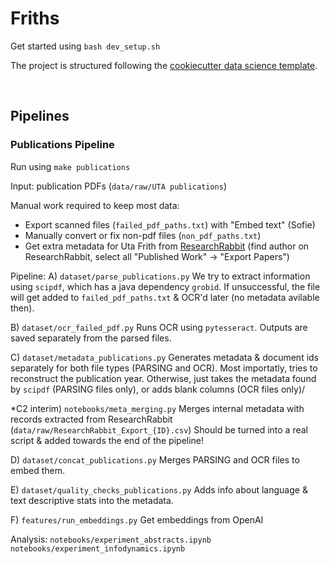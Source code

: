 # Friths
Get started using `bash dev_setup.sh`

The project is structured following the [cookiecutter data science template](https://github.com/drivendata/cookiecutter-data-science/tree/master).

<br>

## Pipelines
### Publications Pipeline
Run using `make publications`

Input: publication PDFs (`data/raw/UTA publications`)

Manual work required to keep most data:
- Export scanned files (`failed_pdf_paths.txt`) with "Embed text" (Sofie)
- Manually convert or fix non-pdf files (`non_pdf_paths.txt`)
- Get extra metadata for Uta Frith from [ResearchRabbit](https://www.researchrabbitapp.com/) (find author on ResearchRabbit, select all "Published Work" -> "Export Papers")

Pipeline:
A) `dataset/parse_publications.py`
We try to extract information using `scipdf`, which has a java dependency `grobid`.
If unsuccessful, the file will get added to `failed_pdf_paths.txt` & OCR'd later (no metadata avilable then).

B) `dataset/ocr_failed_pdf.py`
Runs OCR using `pytesseract`.
Outputs are saved separately from the parsed files.

C) `dataset/metadata_publications.py`
Generates metadata & document ids separately for both file types (PARSING and OCR).
Most importatly, tries to reconstruct the publication year.
Otherwise, just takes the metadata found by `scipdf` (PARSING files only), or adds blank columns (OCR files only)/

*C2 interim) `notebooks/meta_merging.py`
Merges internal metadata with records extracted from ResearchRabbit (`data/raw/ResearchRabbit_Export_{ID}.csv`)
Should be turned into a real script & added towards the end of the pipeline!

D) `dataset/concat_publications.py`
Merges PARSING and OCR files to embed them.

E) `dataset/quality_checks_publications.py`
Adds info about language & text descriptive stats into the metadata.

F) `features/run_embeddings.py`
Get embeddings from OpenAI


Analysis:
`notebooks/experiment_abstracts.ipynb`
`notebooks/experiment_infodynamics.ipynb`

